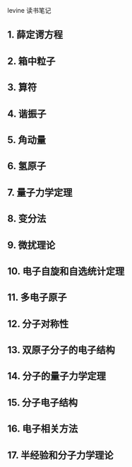 levine 读书笔记

## 1. 薛定谔方程

## 2. 箱中粒子

## 3. 算符

## 4. 谐振子

## 5. 角动量

## 6. 氢原子

## 7. 量子力学定理

## 8. 变分法

## 9. 微扰理论

## 10. 电子自旋和自选统计定理

## 11. 多电子原子

## 12. 分子对称性

## 13. 双原子分子的电子结构

## 14. 分子的量子力学定理

## 15. 分子电子结构

## 16. 电子相关方法

## 17. 半经验和分子力学理论